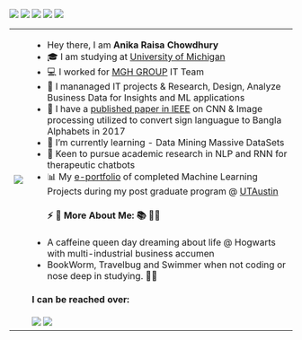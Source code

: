 
<img src ="https://gpvc.arturio.dev/RaisaAnika"> <img src = "https://img.shields.io/badge/Data Analysis-Lover- brightgreen) "> <img src = "https://img.shields.io/badge/NLP-Enthusiast- blueviolet) ">  <img src = "https://img.shields.io/badge/Research-Lover- brightgreen) "> <img src = "https://img.shields.io/badge/Experience-4+ years- yellow) "> 


<!-- 
<img src="https://c.tenor.com/-z2KfO5zAckAAAAC/hello-there-baby-yoda.gif">  -->
<table>
  <tr>
    <td><img src="https://c.tenor.com/KpgCUldoPo4AAAAi/caffeine-rush-decaf.gif"></td>
<!--     <td><img src="https://c.tenor.com/lUFliafCu_MAAAAC/hello.gif"></td> -->
<!--     <td> <img src = "https://tenor.com/8Rxp.gif"></td> -->
    <td>
      <ul>
        <li> Hey there, I am <strong> Anika Raisa Chowdhury </strong> </li>
        <li> 🎓 I am studying at <a href="https://umich.edu/">University of Michigan</a> </li>
        <li> 💻 I worked for <a href="https://wwww.mghgroup.com/">MGH GROUP</a> IT Team </li>
        <li> 💼 I mananaged IT projects & Research, Design, Analyze Business Data for Insights and ML applications </li>
        <li>🔬 I have a <a href= "https://ieeexplore.ieee.org/author/37086325068">published paper in IEEE</a>  on CNN & Image processing utilized to convert sign languague to Bangla Alphabets in 2017 </li>
        <li> 🌱 I’m currently learning - Data Mining Massive DataSets</li>
        <li> 🧐 Keen to pursue academic research in NLP and RNN for therapeutic chatbots</li>
        <li> 📊 My <a href= "https://eportfolio.greatlearning.in/anika-chowdhury ">e-portfolio</a> of completed Machine Learning Projects during my post graduate program @ <a href="https://www.mccombs.utexas.edu/execed/take-a-class/greatlearning">UTAustin</a> </li>
<!--         <br> -->
        <h4> ⚡ 👑 <strong> More About Me: </strong>  📚 🏊‍♀️ </h4>
        <li> A caffeine queen day dreaming about life @ Hogwarts with multi-industrial business accumen  </li>
        <li> BookWorm, Travelbug and Swimmer when not coding or nose deep in studying. 🤷‍♀️  </li>
      </ul>
        <h4>I can be reached over:</h4>
        <a href="mailto:raisaanika.3@gmail.com"><img src="https://img.icons8.com/color/48/000000/gmail--v2.png"/></a> 
        <a href="https://www.linkedin.com/in/anikaraisa/"><img src="https://img.icons8.com/color/48/000000/linkedin.png"/></a> 
    </td>
  </tr>
</table>

    
 
